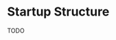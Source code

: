 # Startup Structure

<!--
https://github.com/opencollective/opencollective
https://github.com/liveblocks/liveblocks
https://github.com/makeplane/plane

Request For Comments (RFCs)
Internet Engineering Task Force (IETF)
-->

TODO

<!--
.github
assets
core
design
feedback

translations
blueprint
-->

<!--
Manifesto
Privacy Policy
Terms of Service
Data Process Agreement (DPA)
-->
